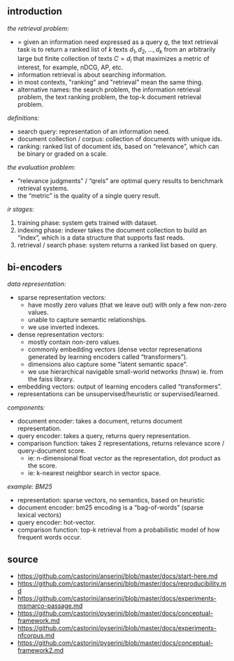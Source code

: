 ## introduction

_the retrieval problem:_

- = given an information need expressed as a query $q$, the text retrieval task is to return a ranked list of $k$ texts $d_1, d_2, \dots, d_k$ from an arbitrarily large but finite collection of texts $C = d_i$ that maximizes a metric of interest, for example, nDCG, AP, etc.
- information retrieval is about searching information.
- in most contexts, "ranking" and "retrieval" mean the same thing.
- alternative names: the search problem, the information retrieval problem, the text ranking problem, the top-k document retrieval problem.

_definitions:_

- search query: representation of an information need.
- document collection / corpus: collection of documents with unique ids.
- ranking: ranked list of document ids, based on “relevance”, which can be binary or graded on a scale.

_the evaluation problem:_

- “relevance judgments” / “qrels” are optimal query results to benchmark retrieval systems.
- the “metric” is the quality of a single query result.

_ir stages:_

1. training phase: system gets trained with dataset.
2. indexing phase: indexer takes the document collection to build an “index”, which is a data structure that supports fast reads.
3. retrieval / search phase: system returns a ranked list based on query.

## bi-encoders

_data representation:_

- sparse representation vectors:
     - have mostly zero values (that we leave out) with only a few non-zero values.
     - unable to capture semantic relationships.
     - we use inverted indexes.
- dense representation vectors:
     - mostly contain non-zero values.
     - commonly embedding vectors (dense vector represenations generated by learning encoders called “transformers”).
     - dimensions also capture some "latent semantic space".
     - we use hierarchical navigable small-world networks (hnsw) ie. from the faiss library.
- embedding vectors: output of learning encoders called “transformers”.
- representations can be unsupervised/heuristic or supervised/learned.

_components:_

- document encoder: takes a document, returns document representation.
- query encoder: takes a query, returns query representation.
- comparison function: takes 2 representations, returns relevance score / query-document score.
     - ie: n-dimensional float vector as the representation, dot product as the score.
     - ie: k-nearest neighbor search in vector space.

_example: BM25_

- representation: sparse vectors, no semantics, based on heuristic
- document encoder: bm25 encoding is a “bag-of-words” (sparse lexical vectors)
- query encoder: hot-vector.
- comparison function: top-k retrieval from a probabilistic model of how frequent words occur.

## source

- https://github.com/castorini/anserini/blob/master/docs/start-here.md
- https://github.com/castorini/anserini/blob/master/docs/reproducibility.md
- https://github.com/castorini/anserini/blob/master/docs/experiments-msmarco-passage.md
- https://github.com/castorini/pyserini/blob/master/docs/conceptual-framework.md
- https://github.com/castorini/pyserini/blob/master/docs/experiments-nfcorpus.md
- https://github.com/castorini/pyserini/blob/master/docs/conceptual-framework2.md
